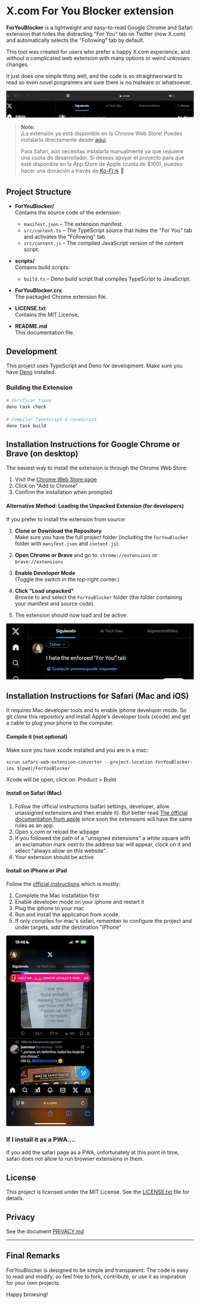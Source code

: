 # X.com For You Blocker extension

**ForYouBlocker** is a lightweight and easy-to-read Google Chrome and Safari
extension that hides the distracting "For You" tab on Twitter (now X.com) and
automatically selects the "Following" tab by default.

This tool was created for users who prefer a happy X.com experience, and without
a complicated web extension with many options or weird unknown changes.

It just does one simple thing well, and the code is so straightworward to read
so even novel programers are sure there is no malware or whatsoever.

![Screenshot1 of the X page without the damn tab](imgs/Screenshot1.png)

> **Note:**\
> ¡La extensión ya está disponible en la Chrome Web Store! Puedes instalarla
> directamente desde
> [aquí](https://chromewebstore.google.com/detail/no-more-for-you-tab-at-xc/mkicndbahaamegdhdappppbpjkgcokcj).
>
> Para Safari, aún necesitas instalarla manualmente ya que requiere una cuota de
> desarrollador. Si deseas apoyar el proyecto para que esté disponible en la App
> Store de Apple (cuota de $100), puedes hacer una donación a través de
> [Ko-Fi ☕️](https://ko-fi.com/vrescobar) 🙏

## Project Structure

- **ForYouBlocker/**\
  Contains the source code of the extension:
  - `manifest.json` – The extension manifest.
  - `src/content.ts` – The TypeScript source that hides the "For You" tab and
    activates the "Following" tab.
  - `src/content.js` – The compiled JavaScript version of the content script.

- **scripts/**\
  Contains build scripts:
  - `build.ts` – Deno build script that compiles TypeScript to JavaScript.

- **ForYouBlocker.crx**\
  The packaged Chrome extension file.

- **LICENSE.txt**\
  Contains the MIT License.

- **README.md**\
  This documentation file.

## Development

This project uses TypeScript and Deno for development. Make sure you have
[Deno](https://deno.land) installed.

### Building the Extension

```bash
# Verificar tipos
deno task check

# Compilar TypeScript a JavaScript
deno task build
```

## Installation Instructions for Google Chrome or Brave (on desktop)

The easiest way to install the extension is through the Chrome Web Store:

1. Visit the
   [Chrome Web Store page](https://chromewebstore.google.com/detail/no-more-for-you-tab-at-xc/mkicndbahaamegdhdappppbpjkgcokcj)
2. Click on "Add to Chrome"
3. Confirm the installation when prompted

#### Alternative Method: Loading the Unpacked Extension (for developers)

If you prefer to install the extension from source:

1. **Clone or Download the Repository**\
   Make sure you have the full project folder (including the `ForYouBlocker`
   folder with `manifest.json` and `content.js`).

2. **Open Chrome or Brave** and go to: `chrome://extensions` or
   `brave://extensions`

3. **Enable Developer Mode**\
   (Toggle the switch in the top-right corner.)

4. **Click "Load unpacked"**\
   Browse to and select the `ForYouBlocker` folder (the folder containing your
   manifest and source code).

5. The extension should now load and be active.

![Screenshot3 of the X page without the damn tab](imgs/Screenshot3.png)

## Installation Instructions for Safari (Mac and iOS)

It requires Mac developer tools and to enable iphone developer mode. So git
clone this repository and install Apple's developer tools (xcode) and get a
cable to plug your phone to the computer.

#### Compile it (not optional)

Make sure you have xcode installed and you are in a mac:

`xcrun safari-web-extension-converter --project-location ForYouBlocker-ios $(pwd)/ForYouBlocker`

Xcode will be open, click on: Product > Build

#### Install on Safari (Mac)

1. Follow the official instructions (safari settings, developer, allow
   unassigned extensions and then enable it). But better read
   [The official documentation from apple](https://developer.apple.com/documentation/safariservices/running-your-safari-web-extension)
   since soon the extensions will have the same rules as an app.
2. Open x.com or reload the wbpage
3. If you followed the path of a "unsigned extensions" a white square with an
   exclamation mark next to the address bar will appear, clock on it and select
   "always allow on this website".
4. Your extension should be active

#### Install on iPhone or iPad

Follow the
[official instructions](https://developer.apple.com/documentation/safariservices/running-your-safari-web-extension)
which is mostly:

1. Complete the Mac installation first
2. Enable developer mode on your iphone and restart it
3. Plug the iphone to your mac
4. Run and install the application from xcode.
5. If only compiles for mac's safari, remember to configure the project and
   under targets, add the destination "iPhone"

![Screenshot4 of the X page on an iPhone without the damn tab](imgs/Screenshot4.jpeg)

### If I install it as a PWA....

If you add the safari page as a PWA, unfortunately at this point in time, safari
does not allow to run browser extensions in them.

## License

This project is licensed under the MIT License. See the
[LICENSE.txt](LICENSE.txt) file for details.

## Privacy

See the document [PRIVACY.md](PRIVACY.md)

---

## Final Remarks

ForYouBlocker is designed to be simple and transparent. The code is easy to read
and modify, so feel free to fork, contribute, or use it as inspiration for your
own projects.

Happy browsing!
